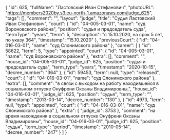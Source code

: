 {
    "id": 625,
    "fullName": "Ластовский Иван Стефанович",
    "photoURL": "https://members2020by.s3.eu-north-1.amazonaws.com/judge_625",
    "tags": [],
    "comment": "",
    "layout": "judge",
    "title": "Судья Ластовский Иван Стефанович",
    "court": {
        "id": "04-005-03-01",
        "name": "суд Вороновского района",
        "position": "судья и председатель суда",
        "termType": "years",
        "term": 5,
        "description": "c 15.10.2020, на срок 5 лет, по указу 364",
        "timestamp": "15.10.2020"
    },
    "previousCourt": {
        "id": "04-016-03-01",
        "name": "суд Слонимского района"
    },
    "career": [
        {
            "id": 58622,
            "term": 5,
            "type": "appointed",
            "court": {
                "id": "04-005-03-01",
                "name": "суд Вороновского района"
            },
            "extra": [],
            "comment": "",
            "house_id": "04-005-03-01",
            "judge_id": 625,
            "position": "судья и председатель суда",
            "term_type": "years",
            "timestamp": "2020-10-15",
            "decree_number": "364"
        },
        {
            "id": 59453,
            "term": null,
            "type": "released",
            "court": {
                "id": "04-016-03-01",
                "name": "суд Слонимского района"
            },
            "extra": [],
            "comment": "в связи с выходом на работу находившейся в социальном отпуске Онуфрени Оксаны Владимировны,",
            "house_id": "04-016-03-01",
            "judge_id": 625,
            "position": "судья",
            "term_type": "",
            "timestamp": "2013-03-14",
            "decree_number": "130"
        },
        {
            "id": 4973,
            "term": null,
            "type": "appointed",
            "court": {
                "id": "04-016-03-01",
                "name": "суд Слонимского района"
            },
            "extra": {
                "judge_id": 3753
            },
            "comment": "на время нахождения в социальном отпуске Онуфрени Оксаны Владимировны",
            "house_id": "04-016-03-01",
            "judge_id": 625,
            "position": "судья",
            "term_type": "period",
            "timestamp": "2010-05-14",
            "decree_number": "247"
        }
    ]
}
